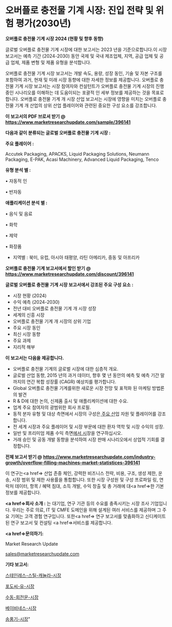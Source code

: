 # 오버플로 충전물 기계 시장: 진입 전략 및 위험 평가(2030년)

<strong>오버플로 충전물 기계 시장 2024 (현황 및 향후 동향)</strong>

글로벌 오버플로 충전물 기계 시장에 대한 보고서는 2023 년을 기준으로합니다.이 시장 보고서는 예측 기간 (2024-2030) 동안 국제 및 국내 제조업체, 지역, 공급 업체 및 공급 업체, 제품 변형 및 제품 유형을 분석합니다.

오버플로 충전물 기계 시장 보고서는 개발 속도, 용량, 성장 동인, 기술 및 자본 구조를 포함하여 과거, 현재 및 미래 시장 동향에 대한 자세한 정보를 제공합니다. 오버플로 충전물 기계 시장 보고서는 시장 참여자와 컨설턴트가 오버플로 충전물 기계 시장의 진행중인 시나리오를 이해하는 데 도움이되는 포괄적 인 세부 정보를 제공하는 것을 목표로합니다. 오버플로 충전물 기계 개 시장 산업 보고서는 시장에 영향을 미치는 오버플로 충전물 기계 개 산업의 상위 산업 플레이어와 관련된 중요한 구성 요소를 강조합니다.



<strong>이 보고서의 PDF 브로셔 받기 @ <a href=https://www.marketresearchupdate.com/sample/396141>https://www.marketresearchupdate.com/sample/396141</a></strong>



<strong>다음과 같이 분류되는 글로벌 오버플로 충전물 기계 시장 :</strong>



<strong>주요 플레이어 :</strong>

Accutek Packaging, APACKS, Liquid Packaging Solutions, Neumann Packaging, E-PAK, Acasi Machinery, Advanced Liquid Packaging, Tenco



<strong>유형 분석 별 :</strong>

• 자동적 인

• 반자동



<strong>애플리케이션 분석 별 :</strong>

• 음식 및 음료

• 화학

• 제약

• 화장품

<ul>
  <li>지역별 : 북미, 유럽, 아시아 태평양, 라틴 아메리카, 중동 및 아프리카</li>
</ul>


<strong>오버플로 충전물 기계 보고서에서 할인 받기 @ <a href=https://www.marketresearchupdate.com/discount/396141>https://www.marketresearchupdate.com/discount/396141</a></strong>



<strong>글로벌 오버플로 충전물 기계 시장 보고서에서 강조된 주요 구성 요소 :</strong>
<ul>
  <li>시장 현황 (2024)</li>
  <li>수익 예측 (2024-2030)</li>
  <li>전년 대비 오버플로 충전물 기계 개 시장 성장</li>
  <li>세계의 신흥 시장</li>
  <li>오버플로 충전물 기계 개 시장의 상위 기업</li>
  <li>주요 시장 동인</li>
  <li>최신 시장 동향</li>
  <li>주요 과제</li>
  <li>지리적 해부</li>
</ul>


<strong>이 보고서는 다음을 제공합니다.</strong>
<ul>
  <li>오버플로 충전물 기계의 글로벌 시장에 대한 심층적 개요.</li>
  <li>글로벌 산업 동향, 2015 년의 과거 데이터, 향후 몇 년 동안의 예측 및 예측 기간 말까지의 연간 복합 성장률 (CAGR) 예상치를 평가합니다.</li>
  <li>Global 오버플로 충전물 기계를위한 새로운 시장 전망 및 표적화 된 마케팅 방법론의 발견</li>
  <li>R &amp; D에 대한 논의, 신제품 출시 및 애플리케이션에 대한 수요.</li>
  <li>업계 주요 참여자의 광범위한 회사 프로필.</li>
  <li>동적 분자 유형 및 대상 측면에서 시장의 구성은<a href=> 주요 산</a>업 자원 및 플레이어를 강조합니다.</li>
  <li>전 세계 시장과 주요 플레이어 및 시장 부문에 대한 환자 역학 및 시장 수익의 성장.</li>
  <li>일반 및 프리미엄 제품 수익 측면<a href=>에서 시</a>장을 연구하십시오.</li>
  <li>거래 승인 및 공동 개발 동향을 분석하여 시장 판매 시나리오에서 상업적 기회를 결정합니다.</li>
</ul>



<strong>전체 보고서 받기 @ <a href=https://www.marketresearchupdate.com/industry-growth/overflow-filling-machines-market-statistices-396141>https://www.marketresearchupdate.com/industry-growth/overflow-filling-machines-market-statistices-396141</a></strong>

이 연구는<a href=> 산업 존중</a> 체인, 강력한 비즈니스 전략, 비용, 구조, 생성 제한, 운송, 시장 범위 및 제한 사용률을 통합합니다. 또한 시장 구성원 및 구성 프로파일 링, 연락처 데이터, 항목 / 혜택 침대, 소득 개발, 수익 창출 및 총 거래에 대<a href=>한 기본 </a>정보를 제공합니다.



<strong><a href=>회사 소</a>개 :</strong>
는 대기업, 연구 기관 등의 수요를 충족시키는 시장 조사 기업입니다. 우리는 주로 의료, IT 및 CMFE 도메인을 위해 설계된 여러 서비스를 제공하며 그 주요 기여는 고객 경험 연구입니다. 또한<a href=> 연구 보</a>고서를 맞춤화하고 신디케이트 된 연구 보고서 및 컨설팅 <a href=>서비스</a>를 제공합니다.



<strong><a href=>문의하기:</a></strong>

Market Research Update

sales@marketresearchupdate.com



<strong>기타 보고서:</strong>

<a href=https://www.linkedin.com/pulse/스테인레스-스틸-캐뉼라-시장-경쟁-분석-및-성장-잠재력-2029-market-matrix-musings-analysis/>스테인레스-스틸-캐뉼라-시장</a>

<a href=https://www.linkedin.com/pulse/포도씨-유-시장-진입-전략-및-위험-평가2029년-trendsetters-talk-360-analysis-qc9jf/>포도씨-유-시장</a>

<a href=https://www.linkedin.com/pulse/수동-회전문-시장-동향-및-성장-전망-consumer-connection-chronicles-24--jqgof/>수동-회전문-시장</a>

<a href=https://www.linkedin.com/pulse/베이비네스-시장-동향-및-성장-전망-survey-savvy-insights-360-analysis-til7f/>베이비네스-시장</a>

<a href=https://www.linkedin.com/pulse/송풍기-시장-현재-및-미래-성장-2029-market-matrix-musings-analysis-zbxkf/>송풍기-시장</a>"
